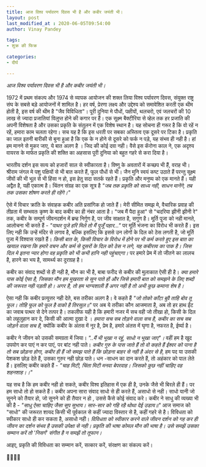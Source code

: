 ```yaml
---
title: आज विश्व पर्यावरण दिवस भी है और कबीर जयंती भी।
layout: post
last_modified_at : 2020-06-05T09:54:00
author: Vinay Pandey

tags:
- शुक्र की फिक्र

categories:
- दीर्घ

---
```


*आज विश्व पर्यावरण दिवस भी है और कबीर जयंती भी।*

1972 में प्रथम संकल्प और 1974 से व्यापक आयोजन की शक्ल लिया विश्व पर्यावरण दिवस, संयुक्त राष्ट्र संघ के सबसे बड़े आयोजनों में शामिल है। हर वर्ष, प्रेरणा लक्ष्य और उद्देश्य को समावेशित करती एक थीम होती है, इस वर्ष की थीम है "जैव विविधिता"। पूरी दुनिया मे पौधों, पक्षीयों, थलचरो, एवं जलचरों की 10 लाख से ज्यादा प्रजातियां विलुप्त होने की कगार पर हैं। एक सूक्ष्म बैक्टीरिया से व्हेल तक हर प्रजाति की अपनी विशेषता है और उसका प्रकृति के संतुलन में एक विशेष स्थान है। यह सोचना ही गरूर है कि वो रहें न रहें, हमारा काम चलता रहेगा। सच यह है कि इस धरती पर सबका अस्तित्व एक दूसरे पर टिका है। प्रकृति का जाल इतनी बारीकी से बुना हुआ है कि एक के न होने से दूसरे को फर्क न पड़े, यह संभव ही नही है। हां हम मानने से मुकर जाए, ये बात अलग है । जिद की कोई दवा नही। वैसे इस कॅरोना काल ने, एक अदृश्य वायरस के मार्फत प्रकृति की शक्ति का अहसास पूरी दुनिया को बहुत गहरे से करा दिया है।

भारतीय दर्शन इस सत्य को हजारों साल से स्वीकारता है। विष्णु के अवतारों में कच्छप भी हैं, वराह भी। श्रीराम जंगल मे पशु पक्षियों से भी बात करते हैं, फूल पौधों से भी। जैन मुनि स्वयं कष्ट उठाते हैं परन्तु सूक्ष्म जीवों की भी भूल से भी हिंसा न हो, इस हेतु सदा सतर्क रहते हैं। प्रकृति और मनुष्य को एक मानते हैं। यही अद्वैत है, यही एकात्म है। चिंतन संग्रह का एक सूत्र है _"जब तक प्रकृति को साध्य नही, साधन मानेंगे, तब तक उसका शोषण करते ही रहेंगे।"_

ऐसे में विचार क्रांति के संवाहक कबीर अति प्रसांगिक हो जाते हैं। मेरी सीमित समझ मे, वैचारिक प्रवाह की तीव्रता में सम्भवतः कृष्ण के बाद कबीर का ही नंबर आता है। "जब मैं पैदा हुआ" से "चदरिया झीनी झीनी रे" तक, कबीर के सम्पूर्ण जीवनदर्शन में ब्रम्ह निर्गुण है, पर जीव साक्षात है, सगुण है। मूर्ति पूजा को नही मानते, आलोचना भी करते हैं - _"पाथर पूजे हरि मिले तो मैं पूजूँ पहार..."_ पर मूर्ति भंजना का विरोध भी करते हैं। इस लिए नही कि उन्हें मंदिर से लगाव है, बल्कि इसलिए कि इससे उन लोगों के दिल को ठेस लगती है, जो मूर्ति पूजा में विश्वास रखते हैं। *किसी बात के, किसी विचार के विरोध में होने पर भी कर्म करते हुए इस बात का खयाल रखना कि हमारे वचन और कर्म से दूसरों के दिल को ठेस न लगे, यह कबीरत्व का पाक है। जिस दिल मे इतना प्यार होगा वह प्रकृति को भी कभी हानि नही पहुंचाएगा।* पर हमारे प्रेम में तो  जीतने का लालच है, हारने का भय है, सामर्थ्य का दुराग्रह है। 

कबीर का संवाद शब्दों से ही नही है, मौन का भी है, बाबा फरीद से कबीर की मुलाकात ऐसी ही है। *क्या हमारे पास कोई ऐसा है, जिसका मौन हम मुखरता से सुन पाते हों और जिसे हमारी बात को समझने के लिए शब्दों की जरूरत नही पड़ती हो। अगर है, तो हम भाग्यशाली हैं अगर नही है तो अभी कुछ कमाना शेष है।* 

ऐसा नही कि कबीर प्रत्युत्तर नही देते, बस तरीका अलग है। वे कहते हैं 
_"जो तोको काँटा बुवै ताहि बोव तू फूल।_
_तोहि फूल को फूल है वाको है तिरसुल॥"_
पर अब ये तरीका कौन आजमाता है, अब तो हर हाथ ईंट का जवाब पत्थर से देने तत्पर है। तकलीफ यही है कि हमारी नजर में सच वही जो तीखा हो, किसी के दिल को लहूलुहान कर दे, किसी की आत्मा दुखा दे । *हमारा सच सब तोड़ने वाला सच है, कबीर का सच सब जोड़ने वाला सच है,* क्योंकि कबीर के अंतस में  नूर है, प्रेम है, हमारे अंतस में घृणा है, नफरत है, ईर्ष्या है।

कबीर ने जीवन को उसकी समग्रता में जिया।  _"..मैं भी भूखा न रहूं, साधो न भूखा जाए"।_ वहीं हम है खुद उपयोग कर पाएं न कर पाएं, पर बांट नही पाते। *कबीर गुरु के पास जाते हैं तो वो कहते हैं ईश्वर को पाना है तो सब छोड़ना होगा, कबीर ही हैं जो समझ पाते हैं कि छोड़ना बाहर से नही है अंदर से है*, हम पद या उसकी पेशकश छोड़ देते हैं, उसका गुरुर नही छोड़ पाते। धन -साधन का दान करते हैं, तो अहंकार को पाल लेते हैं। इसलिए कबीर कहते हैं -
_"चाह मिटी, चिंता मिटी मनवा बेपरवाह।_ 
_जिसको कुछ नहीं चाहिए वह शहनशाह।।"_

यह सच है कि हम कबीर नही हो सकते, कबीर विश्व इतिहास में एक ही है, उनके जैसे भी बिरले ही हैं। पर हम साधो तो हो सकते हैं। कबीर अपना सारा संवाद साधो से ही करते हैं, असाधो से नही। साधो यानी जो सुनने को तैयार हो, जो सुनने को ही तैयार न हो , उससे कैसे कोई संवाद करे।  कबीर ने साधु की व्यख्या भी की है - 
_"साधु ऐसा चाहिए जैसा सूप सुभाय।_
_सार-सार को गहि रहै थोथा देई उडाय॥"_
 आज समाज को "साधो" की जरूरत शायद किसी भी पूर्वकाल से कहीं ज्यादा विस्तार से है, कहीं गहरे से है। विविधता को स्वीकार साधो ही कर सकता है, असाधो नही। *विविधता को स्वीकार करने वाले जीवन दर्शन को गह कर ही जीवन का दर्शन संभव है उसकी उपेक्षा से नही। प्रकृति की भाषा कोमल मौन की भाषा है। उसे समझें उसका सम्मान करें तो 'निसर्ग' संगीत है न समझें तो तूफान।*

आइए, प्रकृति की विविधता का सम्मान करें, सत्कार करें, संरक्षण का संकल्प करें। 

🙏🌷🌷🙏
